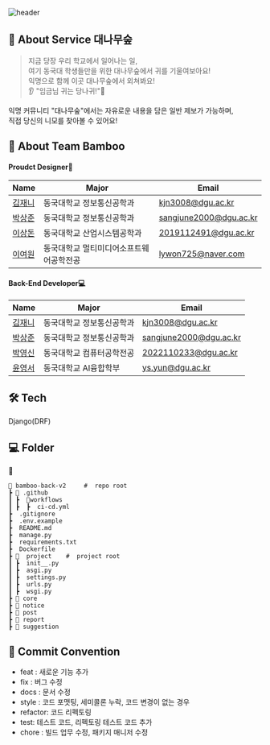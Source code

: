 
![header](https://capsule-render.vercel.app/api?type=waving&color=auto&height=300&section=header&text=DGU%20Bamboo&fontSize=90&animation=fadeIn&fontAlignY=38&desc=동국대학교%20학우들을%20위한%20자유로운%20소통의%20장,%20"대나무숲"&descAlignY=58&descAlign=62)

## 🎋  About Service 대나무숲
> 지금 당장 우리 학교에서 일어나는 일,<br>
> 여기 동국대 학생들만을 위한 대나무숲에서 귀를 기울여보아요! <br>
> 익명으로 함께 이곳 대나무숲에서 외쳐봐요! <br>
> 👂 "임금님 귀는 당나귀!"🫅<br>

익명 커뮤니티 "대나무숲"에서는 자유로운 내용을 담은 일반 제보가 가능하며, <br>
직접 당신의 니모를 찾아볼 수 있어요! <br>


## 👋 About Team Bamboo

#### Proudct Designer🎨
| Name                                         | Major           | Email                |
| -------------------------------------------- | --------------  | -------------------- |
| [김재니](https://github.com/kmjenny)   | 동국대학교 정보통신공학과  | kjn3008@dgu.ac.kr |
| [박상준](https://github.com/tkdwns414) | 동국대학교 정보통신공학과   | sangjune2000@dgu.ac.kr |
| [이상돈](https://github.com/leeideal) | 동국대학교 산업시스템공학과  | 2019112491@dgu.ac.kr  |
| [이여원](https://github.com/lywon725)   | 동국대학교 멀티미디어소프트웨어공학전공 | lywon725@naver.com |

#### Back-End Developer💻
| Name                                         | Major            | Email                |
| -------------------------------------------- | --------------  | ----------------------- |
| [김재니](https://github.com/kmjenny)   | 동국대학교 정보통신공학과  | kjn3008@dgu.ac.kr |
| [박상준](https://github.com/tkdwns414) | 동국대학교 정보통신공학과   | sangjune2000@dgu.ac.kr |
| [박영신](https://github.com/tkdwns414) | 동국대학교 컴퓨터공학전공   | 2022110233@dgu.ac.kr |
| [윤영서](https://github.com/0seoYun) | 동국대학교 AI융합학부    | ys.yun@dgu.ac.kr |


## 🛠️ Tech
Django(DRF)

## 💻 Folder
📂
```
📂 bamboo-back-v2     #  repo root
┣ 📂 .github
┃ ┣  📂workflows
┃ ┣  ┣  ci-cd.yml
┣  .gitignore
┣  .env.example
┣  README.md
┣  manage.py
┣  requirements.txt
┣  Dockerfile
┣ 📂  project    #  project root
┃ ┣  init__.py
┃ ┣  asgi.py
┃ ┣  settings.py
┃ ┣  urls.py
┃ ┣  wsgi.py
┣ 📂 core
┣ 📂 notice
┣ 📂 post
┣ 📂 report
┣ 📂 suggestion
```

## 🎯 Commit Convention
-   feat : 새로운 기능 추가
-   fix : 버그 수정
-   docs : 문서 수정
-   style : 코드 포맷팅, 세미콜론 누락, 코드 변경이 없는 경우
-   refactor: 코드 리펙토링
-   test: 테스트 코드, 리펙토링 테스트 코드 추가
-   chore : 빌드 업무 수정, 패키지 매니저 수정





